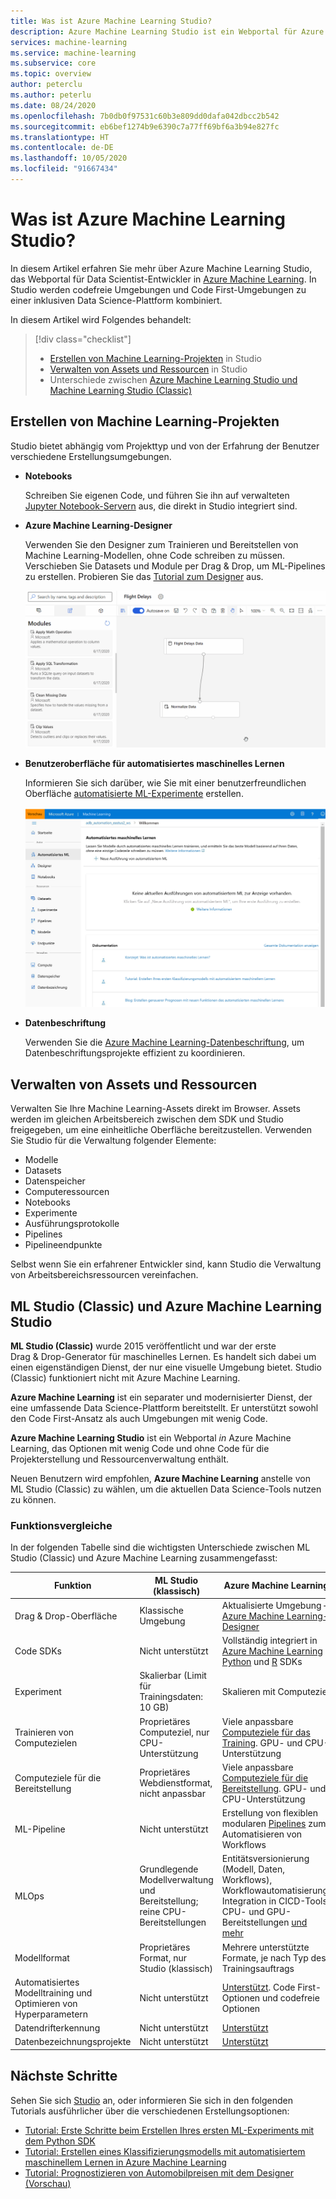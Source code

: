 ```yaml
---
title: Was ist Azure Machine Learning Studio?
description: Azure Machine Learning Studio ist ein Webportal für Azure Machine Learning-Arbeitsbereiche. In Studio werden codefreie Umgebungen und Code First-Umgebungen kombiniert, um eine inklusive Data Science-Plattform zu schaffen.
services: machine-learning
ms.service: machine-learning
ms.subservice: core
ms.topic: overview
author: peterclu
ms.author: peterlu
ms.date: 08/24/2020
ms.openlocfilehash: 7b0db0f97531c60b3e809dd0dafa042dbcc2b542
ms.sourcegitcommit: eb6bef1274b9e6390c7a77ff69bf6a3b94e827fc
ms.translationtype: HT
ms.contentlocale: de-DE
ms.lasthandoff: 10/05/2020
ms.locfileid: "91667434"
---
```

# <a name="what-is-azure-machine-learning-studio"></a>Was ist Azure Machine Learning Studio?

In diesem Artikel erfahren Sie mehr über Azure Machine Learning Studio, das Webportal für Data Scientist-Entwickler in [Azure Machine Learning](overview-what-is-azure-ml.md). In Studio werden codefreie Umgebungen und Code First-Umgebungen zu einer inklusiven Data Science-Plattform kombiniert.

In diesem Artikel wird Folgendes behandelt:
>[!div class="checklist"]
> - [Erstellen von Machine Learning-Projekten](#author-machine-learning-projects) in Studio
> - [Verwalten von Assets und Ressourcen](#manage-assets-and-resources) in Studio
> - Unterschiede zwischen [Azure Machine Learning Studio und Machine Learning Studio (Classic)](#ml-studio-classic-vs-azure-machine-learning-studio)


## <a name="author-machine-learning-projects"></a>Erstellen von Machine Learning-Projekten

Studio bietet abhängig vom Projekttyp und von der Erfahrung der Benutzer verschiedene Erstellungsumgebungen.

+ **Notebooks**

  Schreiben Sie eigenen Code, und führen Sie ihn auf verwalteten [Jupyter Notebook-Servern](how-to-run-jupyter-notebooks.md) aus, die direkt in Studio integriert sind. 

+ **Azure Machine Learning-Designer**

  Verwenden Sie den Designer zum Trainieren und Bereitstellen von Machine Learning-Modellen, ohne Code schreiben zu müssen. Verschieben Sie Datasets und Module per Drag & Drop, um ML-Pipelines zu erstellen. Probieren Sie das [Tutorial zum Designer](tutorial-designer-automobile-price-train-score.md) aus.

    ![Azure Machine Learning-Designer: Beispiel](media/concept-designer/designer-drag-and-drop.gif)

+ **Benutzeroberfläche für automatisiertes maschinelles Lernen**

  Informieren Sie sich darüber, wie Sie mit einer benutzerfreundlichen Oberfläche [automatisierte ML-Experimente](tutorial-first-experiment-automated-ml.md) erstellen. 

  [![Navigationsbereich von Azure Machine Learning Studio](./media/overview-what-is-azure-ml/azure-machine-learning-automated-ml-ui.jpg)](./media/overview-what-is-azure-ml/azure-machine-learning-automated-ml-ui.jpg)

+ **Datenbeschriftung**

    Verwenden Sie die [Azure Machine Learning-Datenbeschriftung](how-to-create-labeling-projects.md), um Datenbeschriftungsprojekte effizient zu koordinieren.

## <a name="manage-assets-and-resources"></a>Verwalten von Assets und Ressourcen

Verwalten Sie Ihre Machine Learning-Assets direkt im Browser. Assets werden im gleichen Arbeitsbereich zwischen dem SDK und Studio freigegeben, um eine einheitliche Oberfläche bereitzustellen. Verwenden Sie Studio für die Verwaltung folgender Elemente:

- Modelle
- Datasets
- Datenspeicher
- Computeressourcen
- Notebooks
- Experimente
- Ausführungsprotokolle
- Pipelines 
- Pipelineendpunkte

Selbst wenn Sie ein erfahrener Entwickler sind, kann Studio die Verwaltung von Arbeitsbereichsressourcen vereinfachen.

## <a name="ml-studio-classic-vs-azure-machine-learning-studio"></a>ML Studio (Classic) und Azure Machine Learning Studio

**ML Studio (Classic)** wurde 2015 veröffentlicht und war der erste Drag & Drop-Generator für maschinelles Lernen. Es handelt sich dabei um einen eigenständigen Dienst, der nur eine visuelle Umgebung bietet. Studio (Classic) funktioniert nicht mit Azure Machine Learning.

**Azure Machine Learning** ist ein separater und modernisierter Dienst, der eine umfassende Data Science-Plattform bereitstellt. Er unterstützt sowohl den Code First-Ansatz als auch Umgebungen mit wenig Code.

**Azure Machine Learning Studio** ist ein Webportal *in* Azure Machine Learning, das Optionen mit wenig Code und ohne Code für die Projekterstellung und Ressourcenverwaltung enthält. 

Neuen Benutzern wird empfohlen, **Azure Machine Learning** anstelle von ML Studio (Classic) zu wählen, um die aktuellen Data Science-Tools nutzen zu können.

### <a name="feature-comparison"></a>Funktionsvergleiche

In der folgenden Tabelle sind die wichtigsten Unterschiede zwischen ML Studio (Classic) und Azure Machine Learning zusammengefasst:

| Funktion | ML Studio (klassisch) | Azure Machine Learning |
|---| --- | --- |
| Drag & Drop-Oberfläche | Klassische Umgebung | Aktualisierte Umgebung – [Azure Machine Learning-Designer](concept-designer.md)| 
| Code SDKs | Nicht unterstützt | Vollständig integriert in [Azure Machine Learning Python](https://docs.microsoft.com/python/api/overview/azure/ml/) und [R](tutorial-1st-r-experiment.md) SDKs |
| Experiment | Skalierbar (Limit für Trainingsdaten: 10 GB) | Skalieren mit Computeziel |
| Trainieren von Computezielen | Proprietäres Computeziel, nur CPU-Unterstützung | Viele anpassbare [Computeziele für das Training](concept-compute-target.md#train). GPU- und CPU-Unterstützung | 
| Computeziele für die Bereitstellung | Proprietäres Webdienstformat, nicht anpassbar | Viele anpassbare [Computeziele für die Bereitstellung](concept-compute-target.md#deploy). GPU- und CPU-Unterstützung |
| ML-Pipeline | Nicht unterstützt | Erstellung von flexiblen modularen [Pipelines](concept-ml-pipelines.md) zum Automatisieren von Workflows |
| MLOps | Grundlegende Modellverwaltung und Bereitstellung; reine CPU-Bereitstellungen | Entitätsversionierung (Modell, Daten, Workflows), Workflowautomatisierung, Integration in CICD-Tools, CPU- und GPU-Bereitstellungen [und mehr](concept-model-management-and-deployment.md) |
| Modellformat | Proprietäres Format, nur Studio (klassisch) | Mehrere unterstützte Formate, je nach Typ des Trainingsauftrags |
| Automatisiertes Modelltraining und Optimieren von Hyperparametern |  Nicht unterstützt | [Unterstützt](concept-automated-ml.md). Code First-Optionen und codefreie Optionen | 
| Datendrifterkennung | Nicht unterstützt | [Unterstützt](how-to-monitor-datasets.md) |
| Datenbezeichnungsprojekte | Nicht unterstützt | [Unterstützt](how-to-create-labeling-projects.md) |


## <a name="next-steps"></a>Nächste Schritte

Sehen Sie sich [Studio](https://ml.azure.com) an, oder informieren Sie sich in den folgenden Tutorials ausführlicher über die verschiedenen Erstellungsoptionen:  
  + [Tutorial: Erste Schritte beim Erstellen Ihres ersten ML-Experiments mit dem Python SDK](tutorial-1st-experiment-sdk-setup.md)
  + [Tutorial: Erstellen eines Klassifizierungsmodells mit automatisiertem maschinellem Lernen in Azure Machine Learning](tutorial-first-experiment-automated-ml.md)  
  + [Tutorial: Prognostizieren von Automobilpreisen mit dem Designer (Vorschau)](tutorial-designer-automobile-price-train-score.md)

